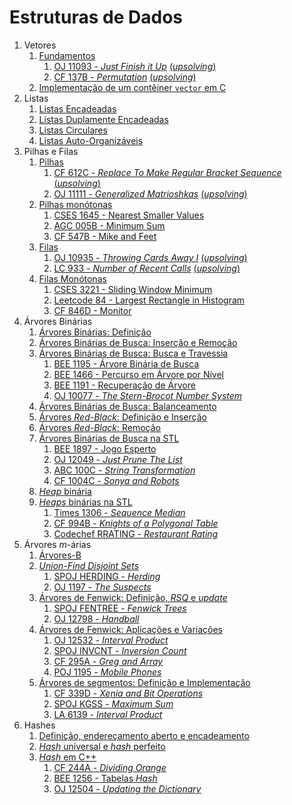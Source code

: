 Estruturas de Dados
===================

1. Vetores
    1. [Fundamentos](slides/vetores_fundamentos/vetores_fundamentos.pdf)
        1. [OJ 11093 - _Just Finish it Up_](https://onlinejudge.org/index.php?option=com_onlinejudge&Itemid=8&page=show_problem&problem=2034) [(_upsolving_)](../Upsolving/OJ/11093/11093.pdf)
        1. [CF 137B - _Permutation_](https://www.google.com/url?sa=t&source=web&rct=j&opi=89978449&url=https://codeforces.com/problemset/problem/137/B&ved=2ahUKEwjAzOXn2YiPAxVnHbkGHfTzMJYQFnoECBoQAQ&usg=AOvVaw1iEWhUsl8pZiYfZ7bG6tNS) [(_upsolving_)](../Upsolving/CF/137B/137B.pdf)
    1. [Implementação de um contêiner `vector` em C](slides/vetores_implementacao/vetores_implementacao.pdf) 
1. Listas
    1. [Listas Encadeadas](slides/LE-1/LE-1.pdf)
    1. [Listas Duplamente Encadeadas](slides/LE-2/LE-2.pdf)
    1. [Listas Circulares](slides/LE-3/LE-3.pdf)
    1. [Listas Auto-Organizáveis](slides/LE-4/LE-4.pdf)
1. Pilhas e Filas
    1. [Pilhas](slides/pilhas/pilhas.pdf)
        1. [CF 612C - _Replace To Make Regular Bracket Sequence_](https://codeforces.com/problemset/problem/612/C) [(_upsolving_)](../Upsolving/CF/612C/612C.pdf)
        1. [OJ 11111 - _Generalized Matrioshkas_](https://onlinejudge.org/index.php?option=com_onlinejudge&Itemid=8&page=show_problem&problem=2052) [(_upsolving_)](../Upsolving/OJ/11111/11111.pdf)
    1. [Pilhas monótonas](slides/monostack/monostack.pdf)
        1. [CSES 1645 - Nearest Smaller Values](https://cses.fi/problemset/task/1645)
        1. [AGC 005B - Minimum Sum](https://atcoder.jp/contests/agc005/tasks/agc005_b)
        1. [CF 547B - Mike and Feet](https://codeforces.com/problemset/problem/547/B)
    1. [Filas](slides/filas/filas.pdf)
        1. [OJ 10935 - _Throwing Cards Away I_](https://onlinejudge.org/index.php?option=com_onlinejudge&Itemid=8&page=show_problem&problem=1876) [(_upsolving_)](../Upsolving/OJ/10935/10935.pdf)
        1. [LC 933 - _Number of Recent Calls_](https://leetcode.com/problems/number-of-recent-calls/description/) [(_upsolving_)](../Upsolving/Leetcode/933/933.pdf)
    1. [Filas Monótonas](slides/monoqueue/monoqueue.pdf)
        1. [CSES 3221 - Sliding Window Minimum](https://cses.fi/boi24/task/3221)
        1. [Leetcode 84 - Largest Rectangle in Histogram](https://leetcode.com/problems/largest-rectangle-in-histogram/description/)
        1. [CF 846D - Monitor](https://codeforces.com/contest/846/problem/D)
1. Árvores Binárias
    1. [Árvores Binárias: Definição](slides/arvore_binaria-definicao/arvore_binaria-definicao.pdf)
    1. [Árvores Binárias de Busca: Inserção e Remoção](slides/arvore_binaria_de_busca-insercao_e_remocao/arvore_binaria_de_busca-insercao_e_remocao.pdf)
    1. [Árvores Binárias de Busca: Busca e Travessia](slides/arvore_binaria_de_busca-busca_e_travessia/arvore_binaria_de_busca-busca_e_travessia.pdf)
        1. [BEE 1195 - Árvore Binária de Busca](../Upsolving/BEE/1195/1195.pdf)
        1. [BEE 1466 - Percurso em Árvore por Nível](../Upsolving/BEE/1466/1466.pdf)
        1. [BEE 1191 - Recuperação de Árvore](../Upsolving/BEE/1191/1191.pdf)
        1. [OJ 10077 - _The Stern-Brocot Number System_](OJ_10077/OJ_10077.pdf)
    1. [Árvores Binárias de Busca: Balanceamento](slides/TR-4/TR-4.pdf)
    1. [Árvores _Red-Black_: Definição e Inserção](slides/TR-5/TR-5.pdf)
    1. [Árvores _Red-Black_: Remoção](slides/TR-6/TR-6.pdf)
    1. [Árvores Binárias de Busca na STL](slides/arvore_binaria_de_busca-stl/arvore_binaria_de_busca-stl.pdf) 
        1. [BEE 1897 - Jogo Esperto](problems/BEE_1897/BEE_1897.pdf)
        1. [OJ 12049 - _Just Prune The List_](problems/OJ_12049/OJ_12049.pdf)
        1. [ABC 100C - _String Transformation_](problems/ABC_100C/ABC_100C.pdf)
        1. [CF 1004C - _Sonya and Robots_](problems/CF_1004C/CF_1004C.pdf)
    1. [_Heap_ binária](slides/heaps-definicao/heaps-definicao.pdf) 
    1. [_Heaps_ binárias na STL](slides/heaps-stl/heaps-stl.pdf)
        1. [Times 1306 - _Sequence Median_](problems/Times_1306/Timus_1306.pdf)
        1. [CF 994B - _Knights of a Polygonal Table_](problems/CF_994B/CF_994B.pdf)
        1. [Codechef RRATING - _Restaurant Rating_](problems/Codechef_RRATING/Codechef_RRATING.pdf)
1. Árvores _m_-árias
    1. [Árvores-B](slides/BT-1/BT-1.pdf)
    1. [_Union-Find Disjoint Sets_](slides/ufds/ufds.pdf)
        1. [SPOJ HERDING - _Herding_](problems/SPOJ_HERDING/SPOJ_HERDING.pdf)
        1. [OJ 1197 - _The Suspects_](problems/OJ_1197/OJ_1197.pdf)
    1. [Árvores de Fenwick: Definição, _RSQ_ e _update_](slides/fenwick_tree-definicao/fenwick_tree-definicao.pdf)
        1. [SPOJ FENTREE - _Fenwick Trees_](problems/SPOJ_FENTREE/SPOJ_FENTREE.pdf)
        1. [OJ 12798 - _Handball_](problems/OJ_12798/OJ_12798.pdf)
    1. [Árvores de Fenwick: Aplicações e Variações](slides/fenwick_tree-aplicacoes/fenwick_tree-aplicacoes.pdf) 
        1. [OJ 12532 - _Interval Product_](problems/OJ_12532/OJ_12532.pdf)
        1. [SPOJ INVCNT - _Inversion Count_](problems/SPOJ_INVCNT/SPOJ_INVCNT.pdf)
        1. [CF 295A - _Greg and Array_](problems/CF_295A/CF_295A.pdf)
        1. [POJ 1195 - _Mobile Phones_](problems/POJ_1195/POJ_1195.pdf)
    1. [Árvores de segmentos: Definição e Implementação](slides/segtree/segtree.pdf)
        1. [CF 339D - _Xenia and Bit Operations_](problems/CF_339D/CF_339D.pdf)
        1. [SPOJ KGSS - _Maximum Sum_](problems/SPOJ_KGSS/SPOJ_KGSS.pdf)
        1. [LA 6139 - _Interval Product_](problems/LA_6139/LA_6139.pdf)
1. Hashes
    1. [Definição, endereçamento aberto e encadeamento](slides/HS-1/HS-1.pdf)
    1. [_Hash_ universal e _hash_ perfeito](slides/HS-2/HS-2.pdf)
    1. [_Hash_ em C++](slides/hash_em_cpp/hash_em_cpp.pdf)
        1. [CF 244A - _Dividing Orange_](problems/CF_244A/CF_244A.pdf)
        1. [BEE 1256 - Tabelas _Hash_](problems/BEE_1256/BEE_1256.pdf)
        1. [OJ 12504 - _Updating the Dictionary_](problems/OJ_12504/OJ_12504.pdf)
<!-- Assuntos pendentes:
1. Filas monótonas: https://medium.com/algorithms-and-leetcode/monotonic-queue-explained-with-leetcode-problems-7db7c530c1d6
2. Árvores AVL
3. BITree: range query com range update
4. Pilhas que retornam o max/min em O(1) com um campo extra: tal valor no momento da inserção (o próprio valor ou o do anterior, o que for melhor)
-->

<!-- Adicionar a implementação de set do GCC que tem operações extra: https://www.geeksforgeeks.org/ordered-set-gnu-c-pbds/ -->
